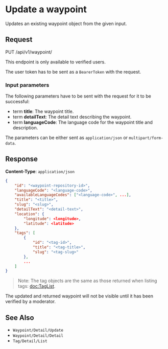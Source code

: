 # Update a waypoint

Updates an existing waypoint object from the given input.

## Request

PUT /api/v1/waypoint/<waypoint-repository-id>

This endpoint is only available to verified users.

The user token has to be sent as a `BearerToken` with the request.

### Input parameters

The following parameters have to be sent with the request for it to be successful:

- term **title**: The waypoint title.
- term **detailText**: The detail text describing the waypoint.
- term **languageCode**: The language code for the waypoint title and description.

The parameters can be either sent as `application/json` or `multipart/form-data`.

## Response

**Content-Type**: `application/json`

```json
{
    "id": "<waypoint-repository-id>",
    "languageCode": "<language-code>",
    "availableLanguageCodes": ["<language-code>", ...],
    "title": "<title>",
    "slug": "<slug>",
    "detailText": "<detail-text>",
    "location": {
        "longitude": <longitude>,
        "latitude": <latitude>
    },
    "tags": [
        {
            "id": "<tag-id>",
            "title": "<tag-title>",
            "slug": "<tag-slug>"
        },
        ...
    ]
}
```

> Note: The tag objects are the same as those returned when listing tags: <doc:TagList>.

The updated and returned waypoint will not be visible until it has been verified by a moderator.

## See Also

* ``Waypoint/Detail/Update``
* ``Waypoint/Detail/Detail``
* ``Tag/Detail/List``

